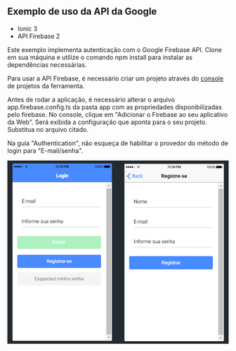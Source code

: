 ## Exemplo de uso da API da Google

* Ionic 3
* API Firebase 2

Este exemplo implementa autenticação com o Google Firebase API.
Clone em sua máquina e utilize o comando npm install para instalar as dependências necessárias.

Para usar a API Firebase, é necessário criar um projeto através do [console](https://console.firebase.google.com/) de projetos da ferramenta.

Antes de rodar a aplicação, é necessário alterar o arquivo app<span></span>.firebase.config.ts da pasta app com as propriedades disponibilizadas pelo firebase. No console, clique em "Adicionar o Firebase ao seu aplicativo da Web". Será exibida a configuração que aponta para o seu projeto. Substitua no arquivo citado.

Na guia "Authentication", não esqueça de habilitar o provedor do método de login para "E-mail/senha".

![Telas](https://raw.githubusercontent.com/andynhofm/ionic-Authentication/master/resources/telas.png)
